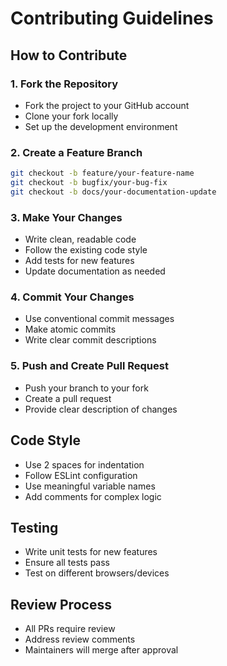 # Contributing Guidelines

## How to Contribute

### 1. Fork the Repository
- Fork the project to your GitHub account
- Clone your fork locally
- Set up the development environment

### 2. Create a Feature Branch
```bash
git checkout -b feature/your-feature-name
git checkout -b bugfix/your-bug-fix
git checkout -b docs/your-documentation-update
```

### 3. Make Your Changes
- Write clean, readable code
- Follow the existing code style
- Add tests for new features
- Update documentation as needed

### 4. Commit Your Changes
- Use conventional commit messages
- Make atomic commits
- Write clear commit descriptions

### 5. Push and Create Pull Request
- Push your branch to your fork
- Create a pull request
- Provide clear description of changes

## Code Style
- Use 2 spaces for indentation
- Follow ESLint configuration
- Use meaningful variable names
- Add comments for complex logic

## Testing
- Write unit tests for new features
- Ensure all tests pass
- Test on different browsers/devices

## Review Process
- All PRs require review
- Address review comments
- Maintainers will merge after approval
